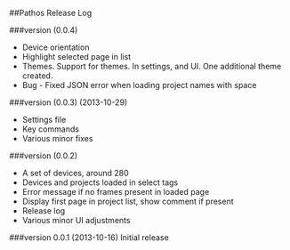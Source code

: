 ##Pathos Release Log

###version (0.0.4)
* Device orientation
* Highlight selected page in list
* Themes. Support for themes. In settings, and UI. One additional theme created.
* Bug - Fixed JSON error when loading project names with space

###version (0.0.3)  (2013-10-29)
* Settings file
* Key commands
* Various minor fixes

###version (0.0.2)
* A set of devices, around 280
* Devices and projects loaded in select tags
* Error message if no frames present in loaded page
* Display first page in project list, show comment if present
* Release log
* Various minor UI adjustments

###version 0.0.1 (2013-10-16)
Initial release